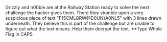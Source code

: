 Grizzly and n00bie are at the Railway Station ready to solve the next challenge the hacker gives them. There they stumble upon a very suspicious piece of text "F{5CMLGRW@D0UN}A0NL5" with 3 lines drawn underneath. They believe this is part of the challenge but are unable to figure out what the text means. Help them decrypt the text. **Type Whole Flag in CAPS